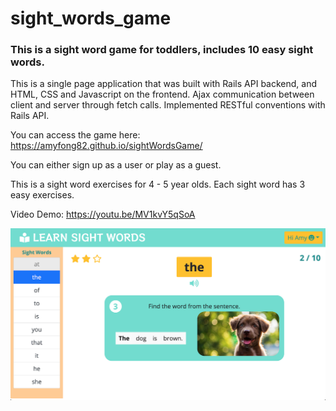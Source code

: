 # sight_words_game

### This is a sight word game for toddlers, includes 10 easy sight words.
This is a single page application that was built with Rails API backend, and HTML, CSS and Javascript on the frontend.
Ajax communication between client and server through fetch calls. Implemented RESTful conventions with Rails API.

You can access the game here: https://amyfong82.github.io/sightWordsGame/

You can either sign up as a user or play as a guest.

This is a sight word exercises for 4 - 5 year olds. Each sight word has 3 easy exercises.


Video Demo: https://youtu.be/MV1kvY5qSoA

![Sight Word Game](/screenshots/SightWordGame_screenshot.png)